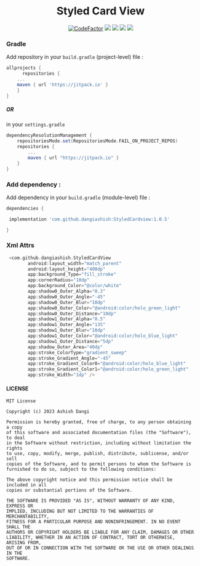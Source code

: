 <p align="center">
<!-- <img src=""/> -->
</p>

<div align = "center">
<h1 align="center"> Styled Card View </h1>
<a href="https://www.codefactor.io/repository/github/dangiashish/styledcardview"><img src="https://www.codefactor.io/repository/github/dangiashish/styledcardview/badge" alt="CodeFactor" /></a>
<a href="https://jitpack.io/#dangiashish/StyledCardview"><img src="https://jitpack.io/v/dangiashish/StyledCardview.svg"/></a>
<a href="(https://developer.android.com/tools/sdkmanager"><img src="https://img.shields.io/badge/android--sdk-24%2B-green"/></a>
<a href="https://www.java.com/"><img src="https://img.shields.io/badge/compatible-java-blue"/></a>
<a href="https://kotlinlang.org/"><img src="https://img.shields.io/badge/compatible-kotlin-blueviolet"/></a>


</div>

### Gradle

Add repository in your `build.gradle` (project-level) file :
```gradle
allprojects {
      repositories {
	...
	maven { url 'https://jitpack.io' }
	}
}
```
##### OR 
in your `settings.gradle`
 
```gradle
dependencyResolutionManagement {
    repositoriesMode.set(RepositoriesMode.FAIL_ON_PROJECT_REPOS)
    repositories {
        ...
        maven { url "https://jitpack.io" }
    }
}
```
### Add dependency :

Add dependency in your `build.gradle` (module-level) file :

```groovy
dependencies {

 implementation 'com.github.dangiashish:StyledCardview:1.0.5'

}
```

### Xml Attrs
```groovy
 <com.github.dangiashish.StyledCardView
        android:layout_width="match_parent"
        android:layout_height="400dp"
        app:background_Type="fill_stroke"
        app:cornerRadius="10dp"
        app:background_Color="@color/white"
        app:shadow0_Outer_Alpha="0.3"
        app:shadow0_Outer_Angle="-45"
        app:shadow0_Outer_Blur="10dp"
        app:shadow0_Outer_Color="@android:color/holo_green_light"
        app:shadow0_Outer_Distance="10dp"
        app:shadow1_Outer_Alpha="0.5"
        app:shadow1_Outer_Angle="135"
        app:shadow1_Outer_Blur="10dp"
        app:shadow1_Outer_Color="@android:color/holo_blue_light"
        app:shadow1_Outer_Distance="5dp"
        app:shadow_Outer_Area="40dp"
        app:stroke_ColorType="gradient_sweep"
        app:stroke_Gradient_Angle="-45"
        app:stroke_Gradient_Color0="@android:color/holo_blue_light"
        app:stroke_Gradient_Color1="@android:color/holo_green_light"
        app:stroke_Width="1dp" />
```

    
#### LICENSE
```
MIT License

Copyright (c) 2023 Ashish Dangi

Permission is hereby granted, free of charge, to any person obtaining a copy
of this software and associated documentation files (the "Software"), to deal
in the Software without restriction, including without limitation the rights
to use, copy, modify, merge, publish, distribute, sublicense, and/or sell
copies of the Software, and to permit persons to whom the Software is
furnished to do so, subject to the following conditions:

The above copyright notice and this permission notice shall be included in all
copies or substantial portions of the Software.

THE SOFTWARE IS PROVIDED "AS IS", WITHOUT WARRANTY OF ANY KIND, EXPRESS OR
IMPLIED, INCLUDING BUT NOT LIMITED TO THE WARRANTIES OF MERCHANTABILITY,
FITNESS FOR A PARTICULAR PURPOSE AND NONINFRINGEMENT. IN NO EVENT SHALL THE
AUTHORS OR COPYRIGHT HOLDERS BE LIABLE FOR ANY CLAIM, DAMAGES OR OTHER
LIABILITY, WHETHER IN AN ACTION OF CONTRACT, TORT OR OTHERWISE, ARISING FROM,
OUT OF OR IN CONNECTION WITH THE SOFTWARE OR THE USE OR OTHER DEALINGS IN THE
SOFTWARE.
```

        
